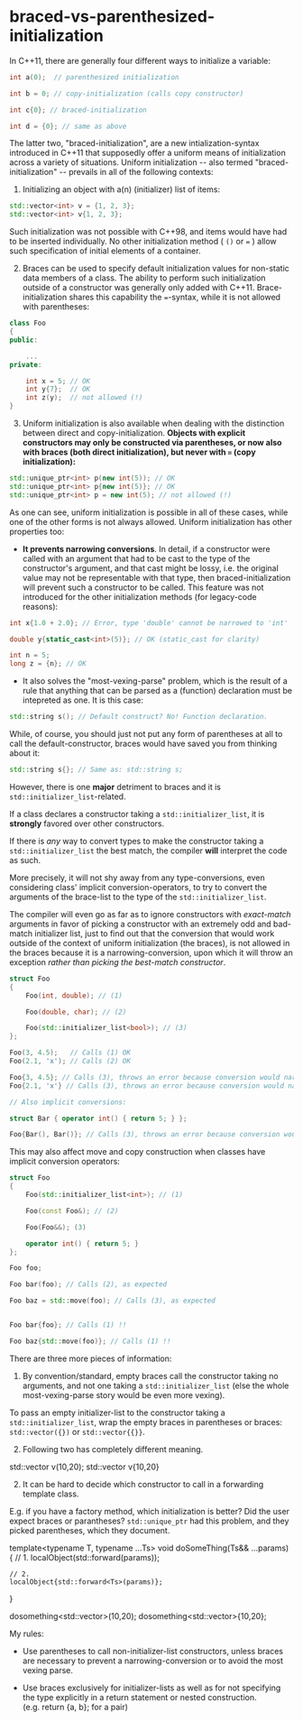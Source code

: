 # braced-vs-parenthesized-initialization

In C++11, there are generally four different ways to initialize a
variable:

```C++
int a(0);  // parenthesized initialization

int b = 0; // copy-initialization (calls copy constructor)

int c{0}; // braced-initialization

int d = {0}; // same as above
```

The latter two, "braced-initialization", are a new intialization-syntax introduced in C++11 that supposedly offer a uniform means of initialization across a variety of situations. Uniform initialization -- also termed "braced-initialization" -- prevails in all of the following contexts:

1. Initializing an object with a(n) (initializer) list of items:

```C++
std::vector<int> v = {1, 2, 3};
std::vector<int> v{1, 2, 3};
```

Such initialization was not possible with C++98, and items would have had to be inserted individually. No other initialization method ( `()` or `=` ) allow such specification of initial elements of a container.

2. Braces can be used to specify default initialization values for non-static data members of a class. The ability to perform such initialization outside of a constructor was generally only added with C++11. Brace-initialization shares this capability the `=`-syntax, while it is not allowed with parentheses:

```C++
class Foo
{
public:

	...
private:

	int x = 5; // OK
	int y{7};  // OK
	int z(y);  // not allowed (!)
}
```

3. Uniform initialization is also available when dealing with the distinction between direct and copy-initialization. **Objects with explicit constructors may only be constructed via parentheses, or now also with braces (both direct initialization), but never with `=` (copy initialization):**

```C++
std::unique_ptr<int> p(new int(5)); // OK
std::unique_ptr<int> p{new int(5)}; // OK
std::unique_ptr<int> p = new int(5); // not allowed (!)
```

As one can see, uniform initialization is possible in all of these cases, while one of the other forms is not always allowed. Uniform initialization has other properties too:

* **It prevents narrowing conversions**. In detail, if a constructor were called with an argument that had to be cast to the type of the constructor's argument, and that cast might be lossy, i.e. the original value may not be representable with that type, then braced-initialization will prevent such a constructor to be called. This feature was not introduced for the other initialization methods (for legacy-code reasons):

```C++
int x{1.0 + 2.0}; // Error, type 'double' cannot be narrowed to 'int'

double y{static_cast<int>(5)}; // OK (static_cast for clarity)

int n = 5;
long z = {n}; // OK
```

* It also solves the "most-vexing-parse" problem, which is the result of a rule that anything that can be parsed as a (function) declaration must be intepreted as one. It is this case:

```C++
std::string s(); // Default construct? No! Function declaration.
```

While, of course, you should just not put any form of parentheses at all to call the default-constructor, braces would have saved you from thinking about it:

```C++
std::string s{}; // Same as: std::string s;
```

However, there is one __major__ detriment to braces and it is `std::initializer_list`-related.

If a class declares a constructor taking a `std::initializer_list`, it is __strongly__ favored over other constructors.

If there is *any* way to convert types to make the constructor taking a `std::initializer_list` the best match, the compiler __will__ interpret the code as such.

More precisely, it will not shy away from any type-conversions, even considering class' implicit conversion-operators, to try to convert the arguments of the brace-list to the type of the `std::initializer_list`.

The compiler will even go as far as to ignore constructors with *exact-match* arguments in favor of picking a constructor with an extremely odd and bad-match initializer list, just to find out that the conversion that would work outside of the context of uniform initialization (the braces), is not allowed in the braces because it is a narrowing-conversion, upon which it will throw an exception *rather than picking the best-match constructor*.

```C++
struct Foo
{
	Foo(int, double); // (1)

	Foo(double, char); // (2)

	Foo(std::initializer_list<bool>); // (3)
};

Foo(3, 4.5);   // Calls (1) OK
Foo(2.1, 'x'); // Calls (2) OK

Foo{3, 4.5}; // Calls (3), throws an error because conversion would narrow!
Foo{2.1, 'x'} // Calls (3), throws an error because conversion would narrow!

// Also implicit conversions:

struct Bar { operator int() { return 5; } };

Foo{Bar(), Bar()}; // Calls (3), throws an error because conversion would narrow!
```

This may also affect move and copy construction when classes have implicit conversion operators:

```C++
struct Foo
{
 	Foo(std::initializer_list<int>); // (1)

	Foo(const Foo&); // (2)

	Foo(Foo&&); (3)

	operator int() { return 5; }
};

Foo foo;

Foo bar(foo); // Calls (2), as expected

Foo baz = std::move(foo); // Calls (3), as expected


Foo bar{foo}; // Calls (1) !!

Foo baz{std::move(foo)}; // Calls (1) !!
```

There are three  more pieces of information:
1. By convention/standard, empty braces call the constructor taking no arguments, and not one taking a `std::initializer_list` (else the whole most-vexing-parse story would be even more vexing).

To pass an empty initializer-list to the constructor taking a `std::initializer_list`, wrap the empty braces in parentheses or braces: `std::vector({})` or `std::vector{{}}`.

2. Following two has completely different meaning.

std::vector<int> v(10,20);
std::vector<int> v{10,20}

2. It can be hard to decide which constructor to call in a forwarding template class.

E.g. if you have a factory method, which initialization is better? Did the user expect braces or parantheses? `std::unique_ptr` had this problem, and they picked parentheses, which they document.

template<typename T, typename ...Ts>
void doSomeThing(Ts&& ...params)
{
    // 1.
    localObject(std::forward<Ts>(params));

    // 2.
    localObject{std::forward<Ts>(params)};

}

dosomething<std::vector<int>>(10,20);
dosomething<std::vector<int>>{10,20};

My rules:

-   Use parentheses to call non-initializer-list constructors, unless
    braces are necessary to prevent a narrowing-conversion or to avoid the most vexing parse.

-   Use braces exclusively for initializer-lists as well as for not specifying the type explicitly in a return statement or nested construction. (e.g. return {a, b}; for a pair)
